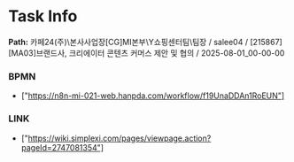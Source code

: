 # Task Info

**Path:** 카페24(주)\본사사업장\[CG]MI본부\Y쇼핑센터팀\팀장 / salee04 / [215867] [MA03]브랜드사, 크리에이터 콘텐츠 커머스 제안 및 협의 / 2025-08-01_00-00-00

### BPMN
- ["https://n8n-mi-021-web.hanpda.com/workflow/f19UnaDDAn1RoEUN"]

### LINK
- ["https://wiki.simplexi.com/pages/viewpage.action?pageId=2747081354"]


